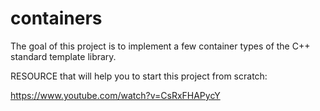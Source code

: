 # containers
The goal of this project is to implement a few container types of the C++ standard template
library.


RESOURCE that will help you to start this project from scratch:

https://www.youtube.com/watch?v=CsRxFHAPycY
